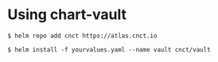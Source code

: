 
Using chart-vault
====================


   `$ helm repo add cnct https://atlas.cnct.io`

   `$ helm install -f yourvalues.yaml --name vault cnct/vault`



